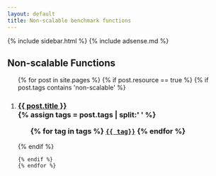 ```yaml
---
layout: default
title: Non-scalable benchmark functions
---
```

{% include sidebar.html %}
{% include adsense.md %}
<div class="home">

  <h2>Non-scalable Functions</h2>

  <ol >
    {% for post in site.pages %}
	{% if post.resource == true %}
	{% if post.tags contains 'non-scalable' %}
		 <li>
        <h3>
          <a href="{{ post.url | prepend: site.baseurl }}">{{ post.title }}</a>
		  <br />
		{% assign tags = post.tags | split:' ' %}
		<ul>
			{% for tag in tags %}
			<code><a class="fcntag" href="{{ tag | prepend:'/' | prepend: site.baseurl }}">{{ tag}}</a></code>
			{% endfor %}
		</ul>
        </h3>
      </li>
	{% endif %}
     
    {% endif %}
	{% endfor %}
  </ol>

</div>
